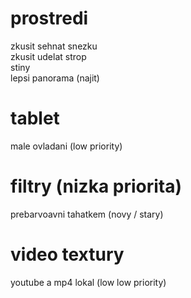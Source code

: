 # prostredi
zkusit sehnat snezku  
zkusit udelat strop  
stiny  
lepsi panorama (najit)  

# tablet
male ovladani (low priority)  

# filtry (nizka priorita)
prebarvoavni tahatkem (novy / stary)  

# video textury
youtube a mp4 lokal (low low priority)  
